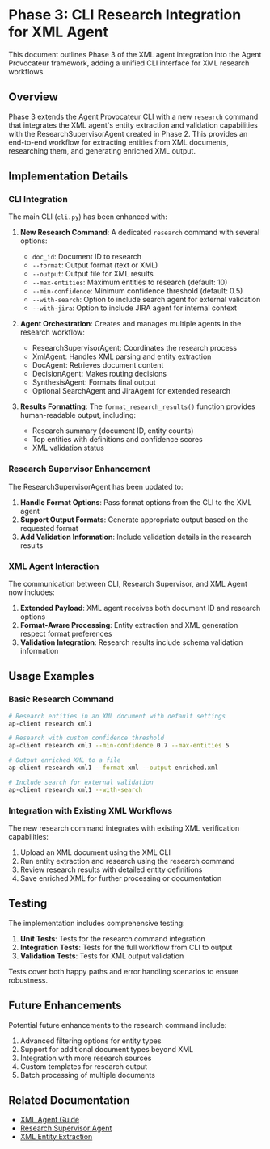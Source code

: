 # Phase 3: CLI Research Integration for XML Agent

This document outlines Phase 3 of the XML agent integration into the Agent Provocateur framework, adding a unified CLI interface for XML research workflows.

## Overview

Phase 3 extends the Agent Provocateur CLI with a new `research` command that integrates the XML agent's entity extraction and validation capabilities with the ResearchSupervisorAgent created in Phase 2. This provides an end-to-end workflow for extracting entities from XML documents, researching them, and generating enriched XML output.

## Implementation Details

### CLI Integration

The main CLI (`cli.py`) has been enhanced with:

1. **New Research Command**: A dedicated `research` command with several options:
   - `doc_id`: Document ID to research
   - `--format`: Output format (text or XML)
   - `--output`: Output file for XML results
   - `--max-entities`: Maximum entities to research (default: 10)
   - `--min-confidence`: Minimum confidence threshold (default: 0.5)
   - `--with-search`: Option to include search agent for external validation
   - `--with-jira`: Option to include JIRA agent for internal context

2. **Agent Orchestration**: Creates and manages multiple agents in the research workflow:
   - ResearchSupervisorAgent: Coordinates the research process
   - XmlAgent: Handles XML parsing and entity extraction
   - DocAgent: Retrieves document content
   - DecisionAgent: Makes routing decisions
   - SynthesisAgent: Formats final output
   - Optional SearchAgent and JiraAgent for extended research

3. **Results Formatting**: The `format_research_results()` function provides human-readable output, including:
   - Research summary (document ID, entity counts)
   - Top entities with definitions and confidence scores
   - XML validation status

### Research Supervisor Enhancement

The ResearchSupervisorAgent has been updated to:

1. **Handle Format Options**: Pass format options from the CLI to the XML agent
2. **Support Output Formats**: Generate appropriate output based on the requested format
3. **Add Validation Information**: Include validation details in the research results

### XML Agent Interaction

The communication between CLI, Research Supervisor, and XML Agent now includes:

1. **Extended Payload**: XML agent receives both document ID and research options 
2. **Format-Aware Processing**: Entity extraction and XML generation respect format preferences
3. **Validation Integration**: Research results include schema validation information

## Usage Examples

### Basic Research Command

```bash
# Research entities in an XML document with default settings
ap-client research xml1

# Research with custom confidence threshold
ap-client research xml1 --min-confidence 0.7 --max-entities 5

# Output enriched XML to a file
ap-client research xml1 --format xml --output enriched.xml

# Include search for external validation
ap-client research xml1 --with-search
```

### Integration with Existing XML Workflows

The new research command integrates with existing XML verification capabilities:

1. Upload an XML document using the XML CLI
2. Run entity extraction and research using the research command
3. Review research results with detailed entity definitions
4. Save enriched XML for further processing or documentation

## Testing

The implementation includes comprehensive testing:

1. **Unit Tests**: Tests for the research command integration
2. **Integration Tests**: Tests for the full workflow from CLI to output
3. **Validation Tests**: Tests for XML output validation

Tests cover both happy paths and error handling scenarios to ensure robustness.

## Future Enhancements

Potential future enhancements to the research command include:

1. Advanced filtering options for entity types
2. Support for additional document types beyond XML
3. Integration with more research sources
4. Custom templates for research output
5. Batch processing of multiple documents

## Related Documentation

- [XML Agent Guide](../guides/xml_verification.md)
- [Research Supervisor Agent](../implementation/phase2_implementation.md)
- [XML Entity Extraction](../implementation/phase1_implementation.md)